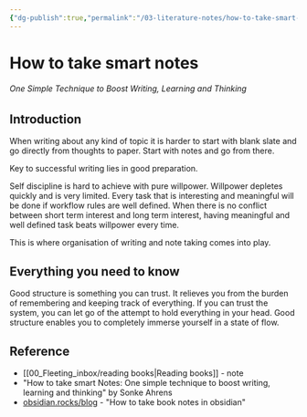 ```yaml
---
{"dg-publish":true,"permalink":"/03-literature-notes/how-to-take-smart-notes/","title":"How to take smart notes","tags":["productivity","writings"]}
---
```



# How to take smart notes

###### One Simple Technique to Boost Writing, Learning and Thinking

## Introduction

When writing about any kind of topic it is harder to start with blank slate and go directly from thoughts to paper. Start with notes and go from there.

Key to successful writing lies in good preparation.

Self discipline is hard to achieve with pure willpower. Willpower depletes quickly and is very limited. Every task that is interesting and meaningful will be done if workflow rules are well defined. When there is no conflict between short term interest and long term interest, having meaningful and well defined task beats willpower every time.

This is where organisation of writing and note taking comes into play.

## Everything you need to know

Good structure is something you can trust. It relieves you from the burden of remembering and keeping track of everything. If you can trust the system, you can let go of the attempt to hold everything in your head. Good structure enables you to completely immerse yourself in a state of flow.

## Reference

- [[00_Fleeting_inbox/reading books\|Reading books]] - note
- "How to take smart Notes: One simple technique to boost writing, learning and thinking" by Sonke Ahrens
-  [obsidian.rocks/blog](https://obsidian.rocks/how-to-take-book-notes-in-obsidian/) - "How to take book notes in obsidian"
